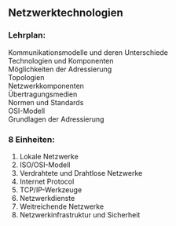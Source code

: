 ## Netzwerktechnologien

### Lehrplan:
Kommunikationsmodelle und deren Unterschiede  
Technologien und Komponenten  
Möglichkeiten der Adressierung  
Topologien  
Netzwerkkomponenten  
Übertragungsmedien  
Normen und Standards  
OSI-Modell  
Grundlagen der Adressierung  

### 8 Einheiten:

1. Lokale Netzwerke
1. ISO/OSI-Modell
1. Verdrahtete und Drahtlose Netzwerke
1. Internet Protocol
1. TCP/IP-Werkzeuge
1. Netzwerkdienste
1. Weitreichende Netzwerke
1. Netzwerkinfrastruktur und Sicherheit
